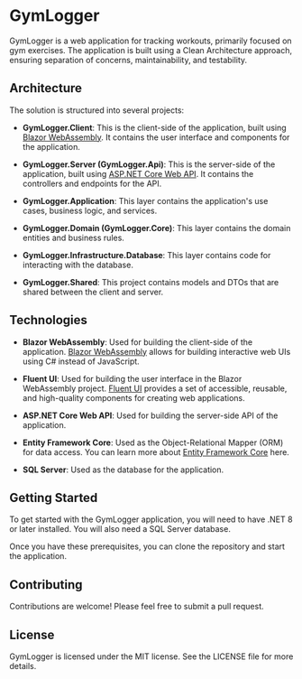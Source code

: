 # GymLogger

GymLogger is a web application for tracking workouts, primarily focused on gym exercises. The application is built using a Clean Architecture approach, ensuring separation of concerns, maintainability, and testability.

## Architecture

The solution is structured into several projects:

- **GymLogger.Client**: This is the client-side of the application, built using [Blazor WebAssembly](https://docs.microsoft.com/en-us/aspnet/core/blazor/?view=aspnetcore-5.0). It contains the user interface and components for the application.

- **GymLogger.Server (GymLogger.Api)**: This is the server-side of the application, built using [ASP.NET Core Web API](https://docs.microsoft.com/en-us/aspnet/core/web-api/?view=aspnetcore-5.0). It contains the controllers and endpoints for the API.

- **GymLogger.Application**: This layer contains the application's use cases, business logic, and services.

- **GymLogger.Domain (GymLogger.Core)**: This layer contains the domain entities and business rules.

- **GymLogger.Infrastructure.Database**: This layer contains code for interacting with the database.

- **GymLogger.Shared**: This project contains models and DTOs that are shared between the client and server.

## Technologies

- **Blazor WebAssembly**: Used for building the client-side of the application. [Blazor WebAssembly](https://docs.microsoft.com/en-us/aspnet/core/blazor/?view=aspnetcore-5.0) allows for building interactive web UIs using C# instead of JavaScript.

- **Fluent UI**: Used for building the user interface in the Blazor WebAssembly project. [Fluent UI](https://www.fluentui-blazor.net/) provides a set of accessible, reusable, and high-quality components for creating web applications.

- **ASP.NET Core Web API**: Used for building the server-side API of the application.

- **Entity Framework Core**: Used as the Object-Relational Mapper (ORM) for data access. You can learn more about [Entity Framework Core](https://docs.microsoft.com/en-us/ef/core/) here.

- **SQL Server**: Used as the database for the application.

## Getting Started

To get started with the GymLogger application, you will need to have .NET 8 or later installed. You will also need a SQL Server database.

Once you have these prerequisites, you can clone the repository and start the application.

## Contributing

Contributions are welcome! Please feel free to submit a pull request.

## License

GymLogger is licensed under the MIT license. See the LICENSE file for more details.
